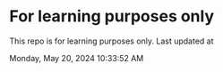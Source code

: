 # For learning purposes only
This repo is for learning purposes only.
Last updated at

Monday, May 20, 2024 10:33:52 AM

